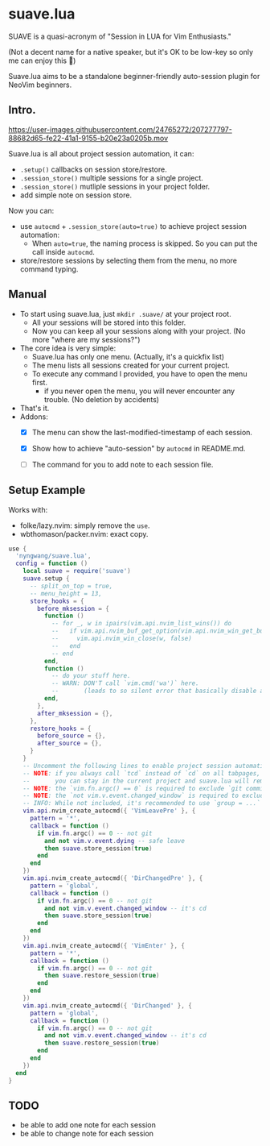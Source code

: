 suave.lua
===

SUAVE is a quasi-acronym of "Session in LUA for Vim Enthusiasts."

(Not a decent name for a native speaker, but it's OK to be low-key so only me can enjoy this 🤫)

Suave.lua aims to be a standalone beginner-friendly auto-session plugin for NeoVim beginners.


## Intro.

https://user-images.githubusercontent.com/24765272/207277797-88682d65-fe22-41a1-9155-b20e23a0205b.mov

Suave.lua is all about project session automation, it can:

- `.setup()` callbacks on session store/restore.
- `.session_store()` multiple sessions for a single project.
- `.session_store()` mutliple sessions in your project folder.
- add simple note on session store.

Now you can:

- use `autocmd` + `.session_store(auto=true)` to achieve project session automation:
  - When `auto=true`, the naming process is skipped. So you can put the call inside `autocmd`.
- store/restore sessions by selecting them from the menu, no more command typing.


## Manual

- To start using suave.lua, just `mkdir .suave/` at your project root.
  - All your sessions will be stored into this folder.
  - Now you can keep all your sessions along with your project. (No more "where are my sessions?")
- The core idea is very simple:
  - Suave.lua has only one menu. (Actually, it's a quickfix list)
  - The menu lists all sessions created for your current project.
  - To execute any command I provided, you have to open the menu first.
    - if you never open the menu, you will never encounter any trouble. (No deletion by accidents)
- That's it.
- Addons:
  - [x] The menu can show the last-modified-timestamp of each session.
  - [x] Show how to achieve "auto-session" by `autocmd` in README.md.
  - [ ] The command for you to add note to each session file.


## Setup Example

Works with:
- folke/lazy.nvim: simply remove the `use`.
- wbthomason/packer.nvim: exact copy.

```lua
use {
  'nyngwang/suave.lua',
  config = function ()
    local suave = require('suave')
    suave.setup {
      -- split_on_top = true,
      -- menu_height = 13,
      store_hooks = {
        before_mksession = {
          function ()
            -- for _, w in ipairs(vim.api.nvim_list_wins()) do
            --   if vim.api.nvim_buf_get_option(vim.api.nvim_win_get_buf(w), 'ft') == 'neo-tree' then
            --     vim.api.nvim_win_close(w, false)
            --   end
            -- end
          end,
          function ()
            -- do your stuff here.
            -- WARN: DON'T call `vim.cmd('wa')` here.
            --       (leads to so silent error that basically disable auto-session!)
          end,
        },
        after_mksession = {},
      },
      restore_hooks = {
        before_source = {},
        after_source = {},
      }
    }
    -- Uncomment the following lines to enable project session automation.
    -- NOTE: if you always call `tcd` instead of `cd` on all tabpages,
    --       you can stay in the current project and suave.lua will remember these paths.
    -- NOTE: the `vim.fn.argc() == 0` is required to exclude `git commit`.
    -- NOTE: the `not vim.v.event.changed_window` is required to exclude `:tabn`,`:tabp`.
    -- INFO: While not included, it's recommended to use `group = ...` for your autocmd.
    vim.api.nvim_create_autocmd({ 'VimLeavePre' }, {
      pattern = '*',
      callback = function ()
        if vim.fn.argc() == 0 -- not git
          and not vim.v.event.dying -- safe leave
          then suave.store_session(true)
        end
      end
    })
    vim.api.nvim_create_autocmd({ 'DirChangedPre' }, {
      pattern = 'global',
      callback = function ()
        if vim.fn.argc() == 0 -- not git
          and not vim.v.event.changed_window -- it's cd
          then suave.store_session(true)
        end
      end
    })
    vim.api.nvim_create_autocmd({ 'VimEnter' }, {
      pattern = '*',
      callback = function ()
        if vim.fn.argc() == 0 -- not git
          then suave.restore_session(true)
        end
      end
    })
    vim.api.nvim_create_autocmd({ 'DirChanged' }, {
      pattern = 'global',
      callback = function ()
        if vim.fn.argc() == 0 -- not git
          and not vim.v.event.changed_window -- it's cd
          then suave.restore_session(true)
        end
      end
    })
  end
}
```


## TODO

- be able to add one note for each session
- be able to change note for each session


